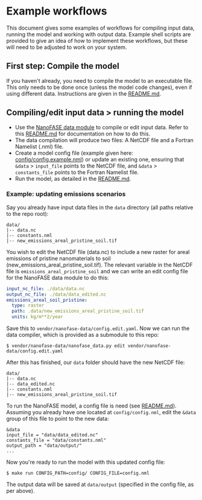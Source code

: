 # Example workflows 

This document gives some examples of workflows for compiling input data, running the model and working with output data. Example shell scripts are provided to give an idea of how to implement these workflows, but these will need to be adjusted to work on your system.

## First step: Compile the model

If you haven't already, you need to compile the model to an executable file. This only needs to be done once (unless the model code changes), even if using different data. Instructions are given in the [README.md](../README.md).

## Compiling/edit input data > running the model

- Use the [NanoFASE data module](https://github.com/nerc-ceh/nanofase-data) to compile or edit input data. Refer to this [README.md](https://github.com/NERC-CEH/nanofase-data/blob/develop/README.md) for documentation on how to do this.
- The data compilation will produce two files: A NetCDF file and a Fortran Namelist (.nml) file.
- Create a model config file (example given here: [config/config.example.nml](../config/config.example.nml)) or update an existing one, ensuring that `&data` > `input_file` points to the NetCDF file, and `&data` > `constants_file` points to the Fortran Namelist file.
- Run the model, as detailed in the [README.md](../README.md).

### Example: updating emissions scenarios

Say you already have input data files in the `data` directory (all paths relative to the repo root):

```
data/
|-- data.nc
|-- constants.nml
|-- new_emissions_areal_pristine_soil.tif
```

You wish to edit the NetCDF file (data.nc) to include a new raster for areal emissions of pristine nanomaterials to soil (new_emissions_areal_pristine_soil.tif). The relevant variable in the NetCDF file is `emissions_areal_pristine_soil` and we can write an edit config file for the NanoFASE data module to do this:

```yaml
input_nc_file: ./data/data.nc
output_nc_file: ./data/data_edited.nc
emissions_areal_soil_pristine:
  type: raster
  path: .data/new_emissions_areal_pristine_soil.tif
  units: kg/m**2/year
```

Save this to `vendor/nanofase-data/config.edit.yaml`. Now we can run the data compiler, which is provided as a submodule to this repo:

```shell
$ vendor/nanofase-data/nanofase_data.py edit vendor/nanofase-data/config.edit.yaml
```

After this has finished, our `data` folder should have the new NetCDF file:

```
data/
|-- data.nc
|-- data_edited.nc
|-- constants.nml
|-- new_emissions_areal_pristine_soil.tif
```

To run the NanoFASE model, a config file is need (see [README.md](../README.md)). Assuming you already have one located at `config/config.nml`, edit the `&data` group of this file to point to the new data:

```
&data
input_file = "data/data_edited.nc"
constants_file = "data/constants.nml"
output_path = "data/output/"
...
```

Now you're ready to run the model with this updated config file:

```shell
$ make run CONFIG_PATH=config/ CONFIG_FILE=config.nml
```

The output data will be saved at `data/output` (specified in the config file, as per above).
